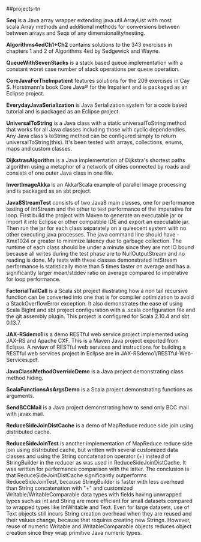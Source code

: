 ##projects-tn

**Seq** is a Java array wrapper extending java.util.ArrayList with most scala.Array methods and additional methods for conversions between between arrays and Seqs of any dimensionality/nesting.

**Algorithms4edCh1+Ch2** contains solutions to the 343 exercises in chapters 1 and 2 of Algorithms 4ed by Sedgewick and Wayne.

**QueueWithSevenStacks** is a stack based queue implementation with a constant worst case number of stack operations per queue operation.

**CoreJavaForTheImpatient** features solutions for the 209 exercises in Cay S. Horstmann's book Core Java® for the Impatient and is packaged as an Eclipse project.

**EverydayJavaSerialization** is Java Serialization system for a code based tutorial and is packaged as an Eclipse project.

**UniversalToString** is a Java class with a static universalToString method that works for all Java classes including
those with cyclic dependendies. Any Java class's toString method can be configured simply to return universalToString(this).
It's been tested with arrays, collections, enums, maps and custom classes.

**DijkstrasAlgorithm** is a Java implementation of Dijkstra's shortest paths algorithm using a metaphor of a network of 
cities connected by roads and consists of one outer Java class in one file.

**InvertImageAkka** is an Akka/Scala example of parallel image processing and is packaged as an sbt project.

**Java8StreamTest** consists of two Java8 main classes, one for performance testing of IntStream
    and the other to test performance of the imperative for loop. First build the project with
    Maven to generate an executable jar or import it into Eclipse or other compatible IDE and
    export an executable jar. Then run the jar for each class separately on a quiescent system
    with no other executing java processes. The java command line should have -Xmx1024 or greater
    to minimize latency due to garbage collection. The runtime of each class should be under a
    minute since they are not IO bound because all writes during the test phase are to 
    NullOutputStream and no reading is done. My tests with these classes demonstrated IntStream
    performance is statistically more than 5 times faster on average and has a significantly
    larger mean/stddev ratio on average compared to imperative for loop performance.

**FactorialTailCall** is a Scala sbt project illustrating how a non tail recursive function can
    be converted into one that is for compiler optimization to avoid a StackOverflowError exception.
    It also demonstrates the ease of using Scala BigInt and sbt project configuration with a .scala
    configuration file and the git assembly plugin. This project is configured for Scala 2.10.4 and 
    sbt 0.13.7.
    
**JAX-RSdemo1** is a demo RESTful web service project implemented using JAX-RS and Apache CXF. This is
    a Maven Java project exported from Eclipse. A review of RESTful web services and instructions for
    building a RESTful web services project in Eclipse are in JAX-RSdemo1/RESTful-Web-Services.pdf.
    
**JavaClassMethodOverrideDemo** is a Java project demonstrating class method hiding.

**ScalaFunctionsAsArgsDemo** is a Scala project demonstrating functions as arguments.

**SendBCCMail** is a Java project demonstrating how to send only BCC mail with javax.mail.

**ReduceSideJoinDistCache** is a demo of MapReduce reduce side join using distributed cache.

**ReduceSideJoinTest** is another implementation of MapReduce reduce side join using distributed cache, but  written with several customized data classes and using the String concatenation operator (+) instead of StringBuilder in the reducer as was used in ReduceSideJoinDistCache. It was written for performance comparison with the latter. The conclusion is that ReduceSideJoinDistCache significantly outperforms ReduceSideJoinTest, because StringBuilder is faster with less overhead than String concatenation with "+" and customized Writable/WritableComparable data types with fields having unwrapped types such as int and String are more efficient for small datasets compared to wrapped types like IntWritable and Text. Even for large datasets, use of Text objects still incurs String creation overhead when they are reused and their values change, because that requires creating new Strings. However, reuse of numeric Writable and WritableComparable objects reduces object creation since they wrap primitive Java numeric types.





